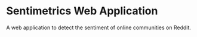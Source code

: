 # Sentimetrics Web Application
A web application to detect the sentiment of online communities on Reddit.
